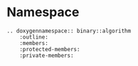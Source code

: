 # Namespace

```{eval-rst}
.. doxygennamespace:: binary::algorithm
    :outline:
    :members:
    :protected-members:
    :private-members:
```
